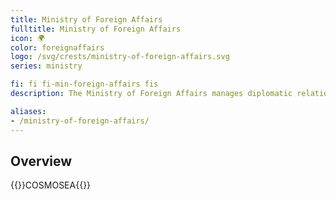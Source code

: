 ```yaml
---
title: Ministry of Foreign Affairs
fulltitle: Ministry of Foreign Affairs
icon: 🌍
color: foreignaffairs
logo: /svg/crests/ministry-of-foreign-affairs.svg
series: ministry

fi: fi fi-min-foreign-affairs fis
description: The Ministry of Foreign Affairs manages diplomatic relations with foreign countries.

aliases:
- /ministry-of-foreign-affairs/
---
```

## Overview
{{<boxtag teal>}}COSMOSEA{{</boxtag>}}
